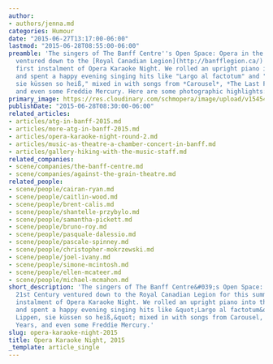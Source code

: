 ```yaml
---
author:
- authors/jenna.md
categories: Humour
date: "2015-06-27T13:17:00-06:00"
lastmod: "2015-06-28T08:55:00-06:00"
preamble: 'The singers of The Banff Centre''s Open Space: Opera in the 21st Century
  ventured down to the [Royal Canadian Legion](http://banfflegion.ca/) for this summer''s
  first instalment of Opera Karaoke Night. We rolled an upright piano into the spotlight,
  and spent a happy evening singing hits like "Largo al factotum" and "Meine Lippen,
  sie küssen so heiß," mixed in with songs from *Carousel*, *The Last Five Years*,
  and even some Freddie Mercury. Here are some photographic highlights:'
primary_image: https://res.cloudinary.com/schmopera/image/upload/v1545409169/media/webhook-uploads/1435432239110/BanffLegion.jpg.jpg
publishDate: "2015-06-28T08:30:00-06:00"
related_articles:
- articles/atg-in-banff-2015.md
- articles/more-atg-in-banff-2015.md
- articles/opera-karaoke-night-round-2.md
- articles/music-as-theatre-a-chamber-concert-in-banff.md
- articles/gallery-hiking-with-the-music-staff.md
related_companies:
- scene/companies/the-banff-centre.md
- scene/companies/against-the-grain-theatre.md
related_people:
- scene/people/cairan-ryan.md
- scene/people/caitlin-wood.md
- scene/people/brent-calis.md
- scene/people/shantelle-przybylo.md
- scene/people/samantha-pickett.md
- scene/people/bruno-roy.md
- scene/people/pasquale-dalessio.md
- scene/people/pascale-spinney.md
- scene/people/christopher-mokrzewski.md
- scene/people/joel-ivany.md
- scene/people/simone-mcintosh.md
- scene/people/ellen-mcateer.md
- scene/people/michael-mcmahon.md
short_description: 'The singers of The Banff Centre&#039;s Open Space: Opera in the
  21st Century ventured down to the Royal Canadian Legion for this summer&#039;s first
  instalment of Opera Karaoke Night. We rolled an upright piano into the spotlight,
  and spent a happy evening singing hits like &quot;Largo al factotum&quot; and &quot;Meine
  Lippen, sie küssen so heiß,&quot; mixed in with songs from Carousel, The Last Five
  Years, and even some Freddie Mercury.'
slug: opera-karaoke-night-2015
title: Opera Karaoke Night, 2015
_template: article_single
---
```



